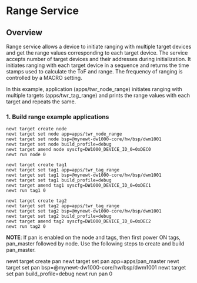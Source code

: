 # Range Service

## Overview

Range service allows a device to initiate ranging with multiple target devices and get the range values corresponding to each target device.
The service accepts number of target devices and their addresses during initialization. It initiates ranging with each target device in a sequence and returns the time stamps used to calculate the ToF and range. The frequency of ranging is controlled by a MACRO setting.

In this example, application (apps/twr_node_range) initiates ranging with multiple targets (apps/twr_tag_range) and prints the range values with each target and repeats the same.

### 1. Build range example applications
```no-highlight
newt target create node
newt target set node app=apps/twr_node_range
newt target set node bsp=@mynewt-dw1000-core/hw/bsp/dwm1001
newt target set node build_profile=debug 
newt target amend node syscfg=DW1000_DEVICE_ID_0=0xDEC0
newt run node 0

newt target create tag1
newt target set tag1 app=apps/twr_tag_range
newt target set tag1 bsp=@mynewt-dw1000-core/hw/bsp/dwm1001
newt target set tag1 build_profile=debug
newt target amend tag1 syscfg=DW1000_DEVICE_ID_0=0xDEC1
newt run tag1 0

newt target create tag2
newt target set tag2 app=apps/twr_tag_range
newt target set tag2 bsp=@mynewt-dw1000-core/hw/bsp/dwm1001
newt target set tag2 build_profile=debug
newt target amend tag2 syscfg=DW1000_DEVICE_ID_0=0xDEC2
newt run tag2 0
```

**NOTE**: If pan is enabled on the node and tags, then first power ON tags, pan_master followed by node. Use the following steps to create and build pan_master.

newt target create pan
newt target set pan app=apps/pan_master
newt target set pan bsp=@mynewt-dw1000-core/hw/bsp/dwm1001
newt target set pan build_profile=debug
newt run pan 0

